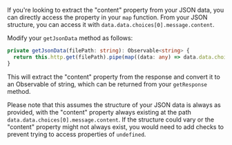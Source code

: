 If you're looking to extract the "content" property from your JSON data, you can directly access the property in your `map` function. From your JSON structure, you can access it with `data.data.choices[0].message.content`.

Modify your `getJsonData` method as follows:

```typescript
private getJsonData(filePath: string): Observable<string> {
  return this.http.get(filePath).pipe(map((data: any) => data.data.choices[0].message.content));
}
```

This will extract the "content" property from the response and convert it to an Observable of string, which can be returned from your `getResponse` method. 

Please note that this assumes the structure of your JSON data is always as provided, with the "content" property always existing at the path `data.data.choices[0].message.content`. If the structure could vary or the "content" property might not always exist, you would need to add checks to prevent trying to access properties of `undefined`.